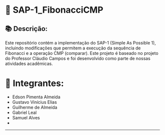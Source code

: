 # :rocket: SAP-1_FibonacciCMP

##  :books: Descrição:

Este repositório contém a implementação do SAP-1 (Simple As Possible 1), incluindo modificações que permitem a execução da sequência de Fibonacci e a operação CMP (comparar). Este projeto é baseado no projeto do Professor Cláudio Campos e foi desenvolvido como parte de nossas atividades acadêmicas.

# :busts_in_silhouette: Integrantes:

- Edson Pimenta Almeida
- Gustavo Vinícius Elias
- Guilherme de Almeida
- Gabriel Leal
- Samuel Alves
- 
---
